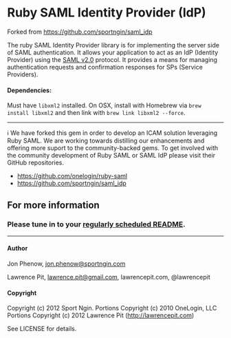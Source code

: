 # Ruby SAML Identity Provider (IdP)
Forked from https://github.com/sportngin/saml_idp

The ruby SAML Identity Provider library is for implementing the server side of SAML authentication. It allows
your application to act as an IdP (Identity Provider) using the
[SAML v2.0](http://en.wikipedia.org/wiki/Security_Assertion_Markup_Language)
protocol. It provides a means for managing authentication requests and confirmation responses for SPs (Service Providers).

#### Dependencies:

Must have `libxml2` installed. On OSX, install with Homebrew via `brew install libxml2` and then link with `brew link libxml2 --force`. 

<hr>

:information_source: We have forked this gem in order to develop an ICAM solution leveraging Ruby SAML. We are working towards distilling our enhancements and offering more suport to the community-backed gems. To get involved with the community development of Ruby SAML or SAML IdP please visit their GitHub repositories.

  - https://github.com/onelogin/ruby-saml
  - https://github.com/sportngin/saml_idp


## For more information

### Please tune in to your [regularly scheduled README](https://github.com/sportngin/saml_idp#ruby-saml-identity-provider-idp).

<hr>

#### Author
Jon Phenow, jon.phenow@sportngin.com

Lawrence Pit, lawrence.pit@gmail.com, lawrencepit.com, @lawrencepit

#### Copyright
Copyright (c) 2012 Sport Ngin.
Portions Copyright (c) 2010 OneLogin, LLC
Portions Copyright (c) 2012 Lawrence Pit (http://lawrencepit.com)

See LICENSE for details.
